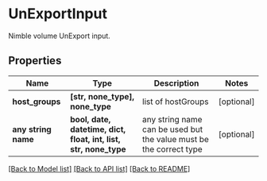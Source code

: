 # UnExportInput

Nimble volume  UnExport input.

## Properties
Name | Type | Description | Notes
------------ | ------------- | ------------- | -------------
**host_groups** | **[str, none_type], none_type** | list of hostGroups | [optional] 
**any string name** | **bool, date, datetime, dict, float, int, list, str, none_type** | any string name can be used but the value must be the correct type | [optional]

[[Back to Model list]](../README.md#documentation-for-models) [[Back to API list]](../README.md#documentation-for-api-endpoints) [[Back to README]](../README.md)


